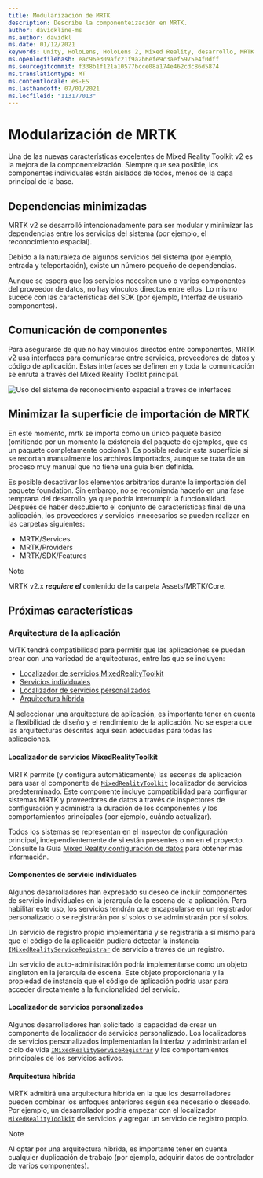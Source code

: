 ```yaml
---
title: Modularización de MRTK
description: Describe la componenteización en MRTK.
author: davidkline-ms
ms.author: davidkl
ms.date: 01/12/2021
keywords: Unity, HoloLens, HoloLens 2, Mixed Reality, desarrollo, MRTK
ms.openlocfilehash: eac96e309afc21f9a2b6efe9c3aef5975e4f0dff
ms.sourcegitcommit: f338b1f121a10577bcce08a174e462cdc86d5874
ms.translationtype: MT
ms.contentlocale: es-ES
ms.lasthandoff: 07/01/2021
ms.locfileid: "113177013"
---
```

# <a name="mrtk-modularization"></a>Modularización de MRTK

Una de las nuevas características excelentes de Mixed Reality Toolkit v2 es la mejora de la componenteización. Siempre que sea posible, los componentes individuales están aislados de todos, menos de la capa principal de la base.

## <a name="minimized-dependencies"></a>Dependencias minimizadas

MRTK v2 se desarrolló intencionadamente para ser modular y minimizar las dependencias entre los servicios del sistema (por ejemplo, el reconocimiento espacial).

Debido a la naturaleza de algunos servicios del sistema (por ejemplo, entrada y teleportación), existe un número pequeño de dependencias.

Aunque se espera que los servicios necesiten uno o varios componentes del proveedor de datos, no hay vínculos directos entre ellos. Lo mismo sucede con las características del SDK (por ejemplo, Interfaz de usuario componentes).

## <a name="component-communication"></a>Comunicación de componentes

Para asegurarse de que no hay vínculos directos entre componentes, MRTK v2 usa interfaces para comunicarse entre servicios, proveedores de datos y código de aplicación. Estas interfaces se definen en y toda la comunicación se enruta a través del Mixed Reality Toolkit principal.

![Uso del sistema de reconocimiento espacial a través de interfaces](../features/images/packaging/AccessingViaInterfaces.png)

## <a name="minimizing-mrtk-import-footprint"></a>Minimizar la superficie de importación de MRTK

En este momento, mrtk se importa como un único paquete básico (omitiendo por un momento la existencia del paquete de ejemplos, que es un paquete completamente opcional). Es posible reducir esta superficie si se recortan manualmente los archivos importados, aunque se trata de un proceso muy manual que no tiene una guía bien definida.

Es posible desactivar los elementos arbitrarios durante la importación del paquete foundation. Sin embargo, no se recomienda hacerlo en una fase temprana del desarrollo, ya que podría interrumpir la funcionalidad. Después de haber descubierto el conjunto de características final de una aplicación, los proveedores y servicios innecesarios se pueden realizar en las carpetas siguientes:

- MRTK/Services
- MRTK/Providers
- MRTK/SDK/Features

> [!NOTE]
> MRTK v2.x **_requiere el_** contenido de la carpeta Assets/MRTK/Core.

## <a name="upcoming-features"></a>Próximas características

### <a name="application-architecture"></a>Arquitectura de la aplicación

MrTK tendrá compatibilidad para permitir que las aplicaciones se puedan crear con una variedad de arquitecturas, entre las que se incluyen:

- [Localizador de servicios MixedRealityToolkit](#mixedrealitytoolkit-service-locator)
- [Servicios individuales](#individual-service-components)
- [Localizador de servicios personalizados](#custom-service-locator)
- [Arquitectura híbrida](#hybrid-architecture)

Al seleccionar una arquitectura de aplicación, es importante tener en cuenta la flexibilidad de diseño y el rendimiento de la aplicación. No se espera que las arquitecturas descritas aquí sean adecuadas para todas las aplicaciones.

#### <a name="mixedrealitytoolkit-service-locator"></a>Localizador de servicios MixedRealityToolkit

MRTK permite (y configura automáticamente) las escenas de aplicación para usar el componente de [`MixedRealityToolkit`](xref:Microsoft.MixedReality.Toolkit.MixedRealityToolkit) localizador de servicios predeterminado. Este componente incluye compatibilidad para configurar sistemas MRTK y proveedores de datos a través de inspectores de configuración y administra la duración de los componentes y los comportamientos principales (por ejemplo, cuándo actualizar).

Todos los sistemas se representan en el inspector de configuración principal, independientemente de si están presentes o no en el proyecto. Consulte la Guía [Mixed Reality configuración de datos](../configuration/mixed-reality-configuration-guide.md) para obtener más información.

#### <a name="individual-service-components"></a>Componentes de servicio individuales

Algunos desarrolladores han expresado su deseo de incluir componentes de servicio individuales en la jerarquía de la escena de la aplicación. Para habilitar este uso, los servicios tendrán que encapsularse en un registrador personalizado o se registrarán por sí solos o se administrarán por sí solos.

Un servicio de registro propio implementaría y se registraría a sí mismo para que el código de la aplicación pudiera detectar la instancia [`IMixedRealityServiceRegistrar`](xref:Microsoft.MixedReality.Toolkit.IMixedRealityServiceRegistrar) de servicio a través de un registro.

Un servicio de auto-administración podría implementarse como un objeto singleton en la jerarquía de escena. Este objeto proporcionaría y la propiedad de instancia que el código de aplicación podría usar para acceder directamente a la funcionalidad del servicio.

#### <a name="custom-service-locator"></a>Localizador de servicios personalizados

Algunos desarrolladores han solicitado la capacidad de crear un componente de localizador de servicios personalizado. Los localizadores de servicios personalizados implementarían la interfaz y administrarían el ciclo de vida [`IMixedRealityServiceRegistrar`](xref:Microsoft.MixedReality.Toolkit.IMixedRealityServiceRegistrar) y los comportamientos principales de los servicios activos.

#### <a name="hybrid-architecture"></a>Arquitectura híbrida

MRTK admitirá una arquitectura híbrida en la que los desarrolladores pueden combinar los enfoques anteriores según sea necesario o deseado. Por ejemplo, un desarrollador podría empezar con el localizador [`MixedRealityToolkit`](xref:Microsoft.MixedReality.Toolkit.MixedRealityToolkit) de servicios y agregar un servicio de registro propio.

> [!NOTE]
> Al optar por una arquitectura híbrida, es importante tener en cuenta cualquier duplicación de trabajo (por ejemplo, adquirir datos de controlador de varios componentes).
